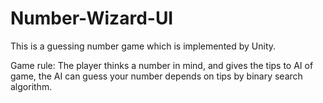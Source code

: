 # Number-Wizard-UI

This is a guessing number game which is implemented by Unity.

Game rule: The player thinks a number in mind, and gives the tips to AI of game, the AI can guess your number depends on tips by binary search algorithm.

